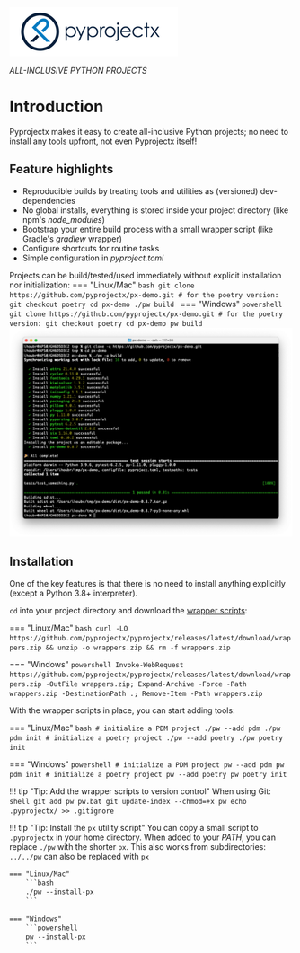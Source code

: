 ![Pyprojectx](assets/px.png)

<i class="md-typeset md-header">
ALL-INCLUSIVE PYTHON PROJECTS
</i>

# Introduction
Pyprojectx makes it easy to create all-inclusive Python projects; no need to install any tools upfront,
not even Pyprojectx itself!

## Feature highlights
* Reproducible builds by treating tools and utilities as (versioned) dev-dependencies
* No global installs, everything is stored inside your project directory (like npm's _node_modules_)
* Bootstrap your entire build process with a small wrapper script (like Gradle's _gradlew_ wrapper)
* Configure shortcuts for routine tasks
* Simple configuration in _pyproject.toml_

Projects can be build/tested/used immediately without explicit installation nor initialization:
=== "Linux/Mac"
    ```bash
    git clone https://github.com/pyprojectx/px-demo.git
    # for the poetry version: git checkout poetry
    cd px-demo
    ./pw build
    ```
=== "Windows"
    ```powershell
    git clone https://github.com/pyprojectx/px-demo.git
    # for the poetry version: git checkout poetry
    cd px-demo
    pw build
    ```
![Clone and Build](assets/build.png)

## Installation
One of the key features is that there is no need to install anything explicitly (except a Python 3.8+ interpreter).

`cd` into your project directory and download the
[wrapper scripts](https://github.com/pyprojectx/pyprojectx/releases/latest/download/wrappers.zip):

=== "Linux/Mac"
    ```bash
    curl -LO https://github.com/pyprojectx/pyprojectx/releases/latest/download/wrappers.zip && unzip -o wrappers.zip && rm -f wrappers.zip
    ```

=== "Windows"
    ```powershell
    Invoke-WebRequest https://github.com/pyprojectx/pyprojectx/releases/latest/download/wrappers.zip -OutFile wrappers.zip; Expand-Archive -Force -Path wrappers.zip -DestinationPath .; Remove-Item -Path wrappers.zip
    ```

With the wrapper scripts in place, you can start adding tools:

=== "Linux/Mac"
    ```bash
    # initialize a PDM project
    ./pw --add pdm
    ./pw pdm init
    # initialize a poetry project
    ./pw --add poetry
    ./pw poetry init
    ```

=== "Windows"
    ```powershell
    # initialize a PDM project
    pw --add pdm
    pw pdm init
    # initialize a poetry project
    pw --add poetry
    pw poetry init
    ```

!!! tip "Tip: Add the wrapper scripts to version control"
    When using Git:
    ```shell
    git add pw pw.bat
    git update-index --chmod=+x pw
    echo .pyprojectx/ >> .gitignore
    ```

!!! tip "Tip: Install the `px` utility script"
    You can copy a small script to `.pyprojectx` in your home directory.
    When added to your _PATH_, you can replace `./pw` with the shorter `px`.
    This also works from subdirectories: `../../pw` can also be replaced with `px`

    === "Linux/Mac"
        ```bash
        ./pw --install-px
        ```

    === "Windows"
        ```powershell
        pw --install-px
        ```
